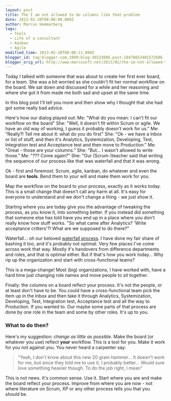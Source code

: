 ```yaml
---
layout: post
title: The I am not allowed to do columns like that-problem
date: 2013-02-20T08:00:00.000Z
author: Marcus Hammarberg
tags:
  - Tools
  - Life of a consultant
  - Kanban
  - Agile
modified_time: 2013-02-20T08:00:11.899Z
blogger_id: tag:blogger.com,1999:blog-36533086.post-18478852401572606
blogger_orig_url: http://www.marcusoft.net/2013/02/the-im-not-allowed-to-do-columns-like.html
---
```





Today I talked with someone that was about to create her first ever
board, for a team. She was a bit worried as she couldn't fit her normal
workflow on the board. We sat down and discussed for a while and her
reasoning and where she got it from made me both sad and upset at the
same time.

In this blog post I'll tell you more and then show why I thought that
she had got some really bad advice.

Here's how our dialog played out:
Me: "What do you mean: I can't fit our workflow on the board"
She: "Well, it doesn't fit within Scrum or agile. We have an old way of
working, I guess it probably doesn't work for us."
Me: "Really?! Tell me about it: what do you do first"
She: "Ok - we have a Inbox or list of stuff, and then it's Analytics,
Systemization, Developing, Test, Integration test and Acceptance test
and then move to Production."
Me: "Great - those are your columns."
She: "But… I wasn't allowed to write those."
Me: "??? Come again?"
She: "Our (Scrum-)teacher said that writing the sequence of our process
like that was waterfall and that it was wrong.

Ok - first and foremost: Scrum, agile, kanban, do whatever and even the
board are **tools**. Bend them to your will and make them work for
you.

Map the workflow on the board to your process, exactly as it works
today. This is a small change that doesn't call any harm at all. It's
easy for everyone to understand and we don't change a thing - we just
show it.

Starting where you are today give you the advantage of tweaking the
process, as you know it, into something better. If you instead did
something that someone else has told have you end up in a place where
you don't really know how stuff works. "So what came after Analytics?
'Write acceptance critters'?! What are we supposed to do there?"

Waterfall… oh our beloved
<a href="http://en.wikipedia.org/wiki/Waterfall_model"
target="_blank">waterfall process</a>. I have done my fair share of
bashing it too, and it's probably not optimal. Very few places I've come
across work that way. Mostly it's handovers from difference departments
and roles, and that is optimal either. But if that's how you work today…
Why rip up the organization and start with cross-functional teams?

This is a mega-change! Most (big) organizations, I have worked with,
have a hard time just changing role names and move people to sit
together.

Finally: the columns on a board reflect your process. It's not the
people, or at least don't have to be. You could have a cross-functional
team pick the item up in the Inbox and then take it through Analytics,
Systemization, Developing, Test, Integration test, Acceptance test and
all the way to Production. If you wanted to. Our maybe some parts of
that process are done by one role in the team and some by other roles.
It's up to you.

### What to do then?

Here's my suggestion: *change as little as possible*. Make the board (or
whatever you use) reflect **your** workflow. This is a tool for you.
Make it work for you not against you. You never heard a carpenter say:

> "Yeah, I don't know about this new 20 gram hammer... It doesn't work
> for me, but since they told me to use it, I probably better... Would
> sure love something heavier though. To do the job right, I mean"

This is not news. It's common sense. Use it. Start where you are and
make the board reflect your process. Improve from where you are now -
not where literature on Scrum, XP or any other process tells you that
you *should* be.

